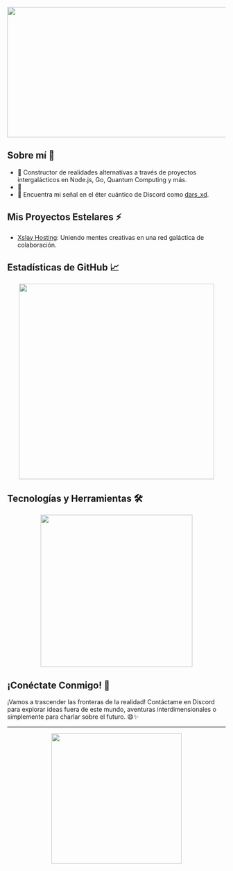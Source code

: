 <p align="center">
  <img src="https://cdn.pfps.gg/banners/7961-rinrin.gif" width="800" height="300"/>
</p>

## Sobre mí 🌌

- 🚀 Constructor de realidades alternativas a través de proyectos intergalácticos en Node.js, Go, Quantum Computing y más.
- 🌌 
- 📡 Encuentra mi señal en el éter cuántico de Discord como [dars_xd](https://discord.com/users/1066121330161897572).

## Mis Proyectos Estelares ⚡️

- [Xslay Hosting](https://github.com/Xslay-Hosting/xslay): Uniendo mentes creativas en una red galáctica de colaboración.

## Estadísticas de GitHub 📈

<p align="center">
  <img src="https://github-readme-stats.vercel.app/api?username=Bydars&show_icons=true&theme=dark" width="450"/>
</p>

## Tecnologías y Herramientas 🛠️

<p align="center">
  <img src="https://github-readme-stats.vercel.app/api/top-langs/?username=Bydars&layout=compact&theme=dark" width="350"/>
</p>

## ¡Conéctate Conmigo! 🚀

¡Vamos a trascender las fronteras de la realidad! Contáctame en Discord para explorar ideas fuera de este mundo, aventuras interdimensionales o simplemente para charlar sobre el futuro. 😄✨

---

<p align="center">
  <img src="https://github.com/Bydars/Bydars/raw/main/assets/giphy.gif" width="300" height="300"/>
</p>
